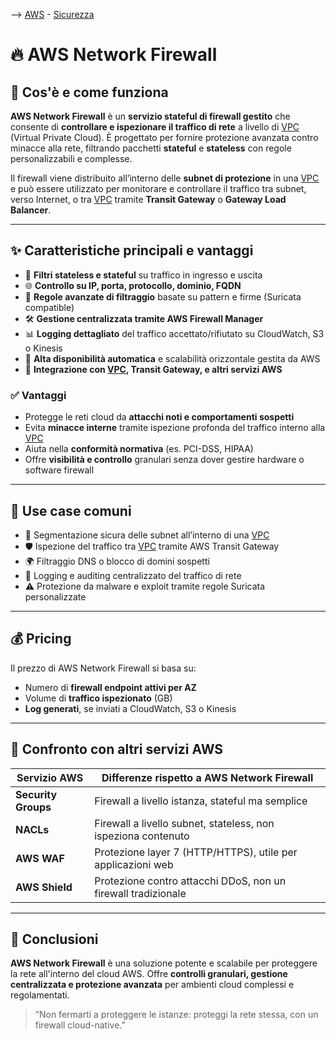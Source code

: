 --> [AWS](00-Intro/AWS.md)  -  [Sicurezza](09-Sicurezza-Compliance-Governance/Sicurezza-Compliance-Governance.md)
# 🔥 AWS Network Firewall

## 📘 Cos'è e come funziona

**AWS Network Firewall** è un **servizio stateful di firewall gestito** che consente di **controllare e ispezionare il traffico di rete** a livello di [VPC](03-CDN-e-Networking/Amazon-VPC.md) (Virtual Private Cloud). È progettato per fornire protezione avanzata contro minacce alla rete, filtrando pacchetti **stateful** e **stateless** con regole personalizzabili e complesse.

Il firewall viene distribuito all’interno delle **subnet di protezione** in una [VPC](03-CDN-e-Networking/Amazon-VPC.md) e può essere utilizzato per monitorare e controllare il traffico tra subnet, verso Internet, o tra [VPC](03-CDN-e-Networking/Amazon-VPC.md) tramite **Transit Gateway** o **Gateway Load Balancer**.

---

## ✨ Caratteristiche principali e vantaggi

- 🧱 **Filtri stateless e stateful** su traffico in ingresso e uscita
- 🌐 **Controllo su IP, porta, protocollo, dominio, FQDN**
- 🧠 **Regole avanzate di filtraggio** basate su pattern e firme (Suricata compatible)
- 🛠️ **Gestione centralizzata tramite AWS Firewall Manager**
- 📊 **Logging dettagliato** del traffico accettato/rifiutato su CloudWatch, S3 o Kinesis
- 🔁 **Alta disponibilità automatica** e scalabilità orizzontale gestita da AWS
- 🧩 **Integrazione con [VPC](03-CDN-e-Networking/Amazon-VPC.md), Transit Gateway, e altri servizi AWS**

### ✅ Vantaggi

- Protegge le reti cloud da **attacchi noti e comportamenti sospetti**
- Evita **minacce interne** tramite ispezione profonda del traffico interno alla [VPC](03-CDN-e-Networking/Amazon-VPC.md)
- Aiuta nella **conformità normativa** (es. PCI-DSS, HIPAA)
- Offre **visibilità e controllo** granulari senza dover gestire hardware o software firewall

---

## 🚀 Use case comuni

- 🔐 Segmentazione sicura delle subnet all’interno di una [VPC](03-CDN-e-Networking/Amazon-VPC.md)
- 🛡️ Ispezione del traffico tra [VPC](03-CDN-e-Networking/Amazon-VPC.md) tramite AWS Transit Gateway
- 🌍 Filtraggio DNS o blocco di domini sospetti
- 🧾 Logging e auditing centralizzato del traffico di rete
- ⚠️ Protezione da malware e exploit tramite regole Suricata personalizzate

---

## 💰 Pricing

Il prezzo di AWS Network Firewall si basa su:
- Numero di **firewall endpoint attivi per AZ**
- Volume di **traffico ispezionato** (GB)
- **Log generati**, se inviati a CloudWatch, S3 o Kinesis

---

## 🔄 Confronto con altri servizi AWS

| Servizio AWS        | Differenze rispetto a AWS Network Firewall                    |
| ------------------- | ------------------------------------------------------------- |
| **Security Groups** | Firewall a livello istanza, stateful ma semplice              |
| **NACLs**           | Firewall a livello subnet, stateless, non ispeziona contenuto |
| **AWS WAF**         | Protezione layer 7 (HTTP/HTTPS), utile per applicazioni web   |
| **AWS Shield**      | Protezione contro attacchi DDoS, non un firewall tradizionale |

---

## 📌 Conclusioni

**AWS Network Firewall** è una soluzione potente e scalabile per proteggere la rete all'interno del cloud AWS. Offre **controlli granulari, gestione centralizzata e protezione avanzata** per ambienti cloud complessi e regolamentati.

> “Non fermarti a proteggere le istanze: proteggi la rete stessa, con un firewall cloud-native.”
